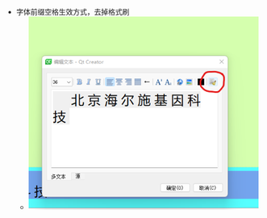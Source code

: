 - 字体前缀空格生效方式，去掉格式刷
	- ![a67512919f7f5b80e00533f4a2273ac6.png](../../../../_resources/a67512919f7f5b80e00533f4a2273ac6.png)
